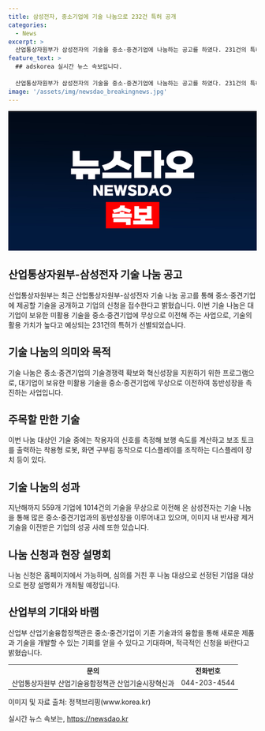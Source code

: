 ```yaml
---
title: 삼성전자, 중소기업에 기술 나눔으로 232건 특허 공개
categories:
  - News
excerpt: >
  산업통상자원부가 삼성전자의 기술을 중소·중견기업에 나눔하는 공고를 하였다. 231건의 특허 기술을 무상으로 제공하며, 지원을 희망하는 기업은 8월 6일까지 신청할 수 있다. 산업부는 이번 기술 나눔이 기술경쟁력 확보와 혁신성장을 지원하는 사업이라며, 이를 통해 중소기업들이 신제품과 신기술을 개발할 수 있도록 지원하고자 한다고 밝혔다. 현재까지 559개 기업에 1014건의 기술을 무상으로 제공한 삼성전자는 나눔을 통해 동반성장을 실천하고 있다고 전했다.
feature_text: >
  ## adskorea 실시간 뉴스 속보입니다.

  산업통상자원부가 삼성전자의 기술을 중소·중견기업에 나눔하는 공고를 하였다. 231건의 특허 기술을 무상으로 제공하며, 지원을 희망하는 기업은 8월 6일까지 신청할 수 있다. 산업부는 이번 기술 나눔이 기술경쟁력 확보와 혁신성장을 지원하는 사업이라며, 이를 통해 중소기업들이 신제품과 신기술을 개발할 수 있도록 지원하고자 한다고 밝혔다. 현재까지 559개 기업에 1014건의 기술을 무상으로 제공한 삼성전자는 나눔을 통해 동반성장을 실천하고 있다고 전했다.
image: '/assets/img/newsdao_breakingnews.jpg'
---
```


<p><img src="/assets/img/newsdao_breakingnews.jpg" alt="adskorea 속보" /></p>

<h2 data-ke-size="size26">산업통상자원부-삼성전자 기술 나눔 공고</h2>

<p data-ke-size="size16">산업통상자원부는 최근 산업통상자원부-삼성전자 기술 나눔 공고를 통해 중소·중견기업에 제공할 기술을 공개하고 기업의 신청을 접수한다고 밝혔습니다. 이번 기술 나눔은 대기업이 보유한 미활용 기술을 중소·중견기업에 무상으로 이전해 주는 사업으로, 기술의 활용 가치가 높다고 예상되는 231건의 특허가 선별되었습니다.</p>

<h2 data-ke-size="size26">기술 나눔의 의미와 목적</h2>

<p data-ke-size="size16">기술 나눔은 중소·중견기업의 기술경쟁력 확보와 혁신성장을 지원하기 위한 프로그램으로, 대기업이 보유한 미활용 기술을 중소·중견기업에 무상으로 이전하여 동반성장을 촉진하는 사업입니다.</p>

<h2 data-ke-size="size26">주목할 만한 기술</h2>

<p data-ke-size="size16">이번 나눔 대상인 기술 중에는 착용자의 신호를 측정해 보행 속도를 계산하고 보조 토크를 출력하는 착용형 로봇, 화면 구부림 동작으로 디스플레이를 조작하는 디스플레이 장치 등이 있다.</p>

<h2 data-ke-size="size26">기술 나눔의 성과</h2>

<p data-ke-size="size16">지난해까지 559개 기업에 1014건의 기술을 무상으로 이전해 온 삼성전자는 기술 나눔을 통해 많은 중소·중견기업과의 동반성장을 이루어내고 있으며, 이미지 내 반사광 제거 기술을 이전받은 기업의 성공 사례 또한 있습니다.</p>

<h2 data-ke-size="size26">나눔 신청과 현장 설명회</h2>

<p data-ke-size="size16">나눔 신청은 홈페이지에서 가능하며, 심의를 거친 후 나눔 대상으로 선정된 기업을 대상으로 현장 설명회가 개최될 예정입니다.</p> 

<h2 data-ke-size="size26">산업부의 기대와 바램</h2>

<p data-ke-size="size16">산업부 산업기술융합정책관은 중소·중견기업이 기존 기술과의 융합을 통해 새로운 제품과 기술을 개발할 수 있는 기회를 얻을 수 있다고 기대하며, 적극적인 신청을 바란다고 밝혔습니다.</p> 

<table>
    <tr>
        <td style="text-align: center; height: 17px;"><b>문의</b></td>
        <td style="text-align: center; height: 17px;"><b>전화번호</b></td>
    </tr>
    <tr>
        <td>산업통상자원부 산업기술융합정책관 산업기술시장혁신과</td>
        <td>044-203-4544</td>
    </tr>
</table>

<p data-ke-size="size16">이미지 및 자료 출처: 정책브리핑(www.korea.kr)</p>
실시간 뉴스 속보는, <a href="https://newsdao.kr" rel="dofollow">https://newsdao.kr</a>


